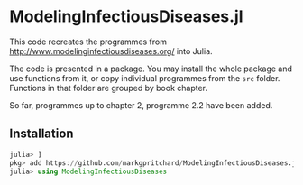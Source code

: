 # ModelingInfectiousDiseases.jl

This code recreates the programmes from http://www.modelinginfectiousdiseases.org/ into Julia. 

The code is presented in a package. You may install the whole package and use functions from it, or copy individual programmes from the `src` folder. Functions in that folder are grouped by book chapter.  

So far, programmes up to chapter 2, programme 2.2 have been added.

## Installation 
``` julia 
julia> ]
pkg> add https://github.com/markgpritchard/ModelingInfectiousDiseases.jl
julia> using ModelingInfectiousDiseases
```
